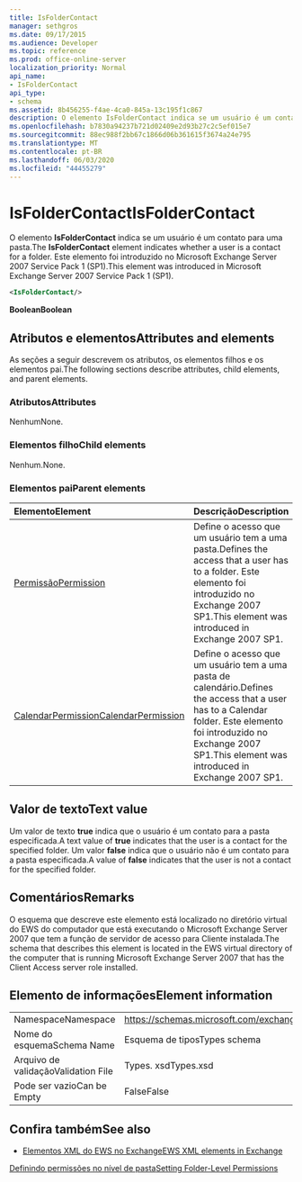 ```yaml
---
title: IsFolderContact
manager: sethgros
ms.date: 09/17/2015
ms.audience: Developer
ms.topic: reference
ms.prod: office-online-server
localization_priority: Normal
api_name:
- IsFolderContact
api_type:
- schema
ms.assetid: 8b456255-f4ae-4ca0-845a-13c195f1c867
description: O elemento IsFolderContact indica se um usuário é um contato para uma pasta. Este elemento foi introduzido no Microsoft Exchange Server 2007 Service Pack 1 (SP1).
ms.openlocfilehash: b7830a94237b721d02409e2d93b27c2c5ef015e7
ms.sourcegitcommit: 88ec988f2bb67c1866d06b361615f3674a24e795
ms.translationtype: MT
ms.contentlocale: pt-BR
ms.lasthandoff: 06/03/2020
ms.locfileid: "44455279"
---
```

# <a name="isfoldercontact"></a><span data-ttu-id="5b892-104">IsFolderContact</span><span class="sxs-lookup"><span data-stu-id="5b892-104">IsFolderContact</span></span>

<span data-ttu-id="5b892-105">O elemento **IsFolderContact** indica se um usuário é um contato para uma pasta.</span><span class="sxs-lookup"><span data-stu-id="5b892-105">The **IsFolderContact** element indicates whether a user is a contact for a folder.</span></span> <span data-ttu-id="5b892-106">Este elemento foi introduzido no Microsoft Exchange Server 2007 Service Pack 1 (SP1).</span><span class="sxs-lookup"><span data-stu-id="5b892-106">This element was introduced in Microsoft Exchange Server 2007 Service Pack 1 (SP1).</span></span> 
  
```xml
<IsFolderContact/>
```

 <span data-ttu-id="5b892-107">**Boolean**</span><span class="sxs-lookup"><span data-stu-id="5b892-107">**Boolean**</span></span>
## <a name="attributes-and-elements"></a><span data-ttu-id="5b892-108">Atributos e elementos</span><span class="sxs-lookup"><span data-stu-id="5b892-108">Attributes and elements</span></span>

<span data-ttu-id="5b892-109">As seções a seguir descrevem os atributos, os elementos filhos e os elementos pai.</span><span class="sxs-lookup"><span data-stu-id="5b892-109">The following sections describe attributes, child elements, and parent elements.</span></span>
  
### <a name="attributes"></a><span data-ttu-id="5b892-110">Atributos</span><span class="sxs-lookup"><span data-stu-id="5b892-110">Attributes</span></span>

<span data-ttu-id="5b892-111">Nenhum</span><span class="sxs-lookup"><span data-stu-id="5b892-111">None.</span></span>
  
### <a name="child-elements"></a><span data-ttu-id="5b892-112">Elementos filho</span><span class="sxs-lookup"><span data-stu-id="5b892-112">Child elements</span></span>

<span data-ttu-id="5b892-113">Nenhum.</span><span class="sxs-lookup"><span data-stu-id="5b892-113">None.</span></span>
  
### <a name="parent-elements"></a><span data-ttu-id="5b892-114">Elementos pai</span><span class="sxs-lookup"><span data-stu-id="5b892-114">Parent elements</span></span>

|<span data-ttu-id="5b892-115">**Elemento**</span><span class="sxs-lookup"><span data-stu-id="5b892-115">**Element**</span></span>|<span data-ttu-id="5b892-116">**Descrição**</span><span class="sxs-lookup"><span data-stu-id="5b892-116">**Description**</span></span>|
|:-----|:-----|
|[<span data-ttu-id="5b892-117">Permissão</span><span class="sxs-lookup"><span data-stu-id="5b892-117">Permission</span></span>](permission.md) <br/> |<span data-ttu-id="5b892-118">Define o acesso que um usuário tem a uma pasta.</span><span class="sxs-lookup"><span data-stu-id="5b892-118">Defines the access that a user has to a folder.</span></span> <span data-ttu-id="5b892-119">Este elemento foi introduzido no Exchange 2007 SP1.</span><span class="sxs-lookup"><span data-stu-id="5b892-119">This element was introduced in Exchange 2007 SP1.</span></span>  <br/> |
|[<span data-ttu-id="5b892-120">CalendarPermission</span><span class="sxs-lookup"><span data-stu-id="5b892-120">CalendarPermission</span></span>](calendarpermission.md) <br/> |<span data-ttu-id="5b892-121">Define o acesso que um usuário tem a uma pasta de calendário.</span><span class="sxs-lookup"><span data-stu-id="5b892-121">Defines the access that a user has to a Calendar folder.</span></span> <span data-ttu-id="5b892-122">Este elemento foi introduzido no Exchange 2007 SP1.</span><span class="sxs-lookup"><span data-stu-id="5b892-122">This element was introduced in Exchange 2007 SP1.</span></span>  <br/> |
   
## <a name="text-value"></a><span data-ttu-id="5b892-123">Valor de texto</span><span class="sxs-lookup"><span data-stu-id="5b892-123">Text value</span></span>

<span data-ttu-id="5b892-124">Um valor de texto **true** indica que o usuário é um contato para a pasta especificada.</span><span class="sxs-lookup"><span data-stu-id="5b892-124">A text value of **true** indicates that the user is a contact for the specified folder.</span></span> <span data-ttu-id="5b892-125">Um valor **false** indica que o usuário não é um contato para a pasta especificada.</span><span class="sxs-lookup"><span data-stu-id="5b892-125">A value of **false** indicates that the user is not a contact for the specified folder.</span></span> 
  
## <a name="remarks"></a><span data-ttu-id="5b892-126">Comentários</span><span class="sxs-lookup"><span data-stu-id="5b892-126">Remarks</span></span>

<span data-ttu-id="5b892-127">O esquema que descreve este elemento está localizado no diretório virtual do EWS do computador que está executando o Microsoft Exchange Server 2007 que tem a função de servidor de acesso para Cliente instalada.</span><span class="sxs-lookup"><span data-stu-id="5b892-127">The schema that describes this element is located in the EWS virtual directory of the computer that is running Microsoft Exchange Server 2007 that has the Client Access server role installed.</span></span>
  
## <a name="element-information"></a><span data-ttu-id="5b892-128">Elemento de informações</span><span class="sxs-lookup"><span data-stu-id="5b892-128">Element information</span></span>

|||
|:-----|:-----|
|<span data-ttu-id="5b892-129">Namespace</span><span class="sxs-lookup"><span data-stu-id="5b892-129">Namespace</span></span>  <br/> |https://schemas.microsoft.com/exchange/services/2006/types  <br/> |
|<span data-ttu-id="5b892-130">Nome do esquema</span><span class="sxs-lookup"><span data-stu-id="5b892-130">Schema Name</span></span>  <br/> |<span data-ttu-id="5b892-131">Esquema de tipos</span><span class="sxs-lookup"><span data-stu-id="5b892-131">Types schema</span></span>  <br/> |
|<span data-ttu-id="5b892-132">Arquivo de validação</span><span class="sxs-lookup"><span data-stu-id="5b892-132">Validation File</span></span>  <br/> |<span data-ttu-id="5b892-133">Types. xsd</span><span class="sxs-lookup"><span data-stu-id="5b892-133">Types.xsd</span></span>  <br/> |
|<span data-ttu-id="5b892-134">Pode ser vazio</span><span class="sxs-lookup"><span data-stu-id="5b892-134">Can be Empty</span></span>  <br/> |<span data-ttu-id="5b892-135">False</span><span class="sxs-lookup"><span data-stu-id="5b892-135">False</span></span>  <br/> |
   
## <a name="see-also"></a><span data-ttu-id="5b892-136">Confira também</span><span class="sxs-lookup"><span data-stu-id="5b892-136">See also</span></span>



- [<span data-ttu-id="5b892-137">Elementos XML do EWS no Exchange</span><span class="sxs-lookup"><span data-stu-id="5b892-137">EWS XML elements in Exchange</span></span>](ews-xml-elements-in-exchange.md)


[<span data-ttu-id="5b892-138">Definindo permissões no nível de pasta</span><span class="sxs-lookup"><span data-stu-id="5b892-138">Setting Folder-Level Permissions</span></span>](https://msdn.microsoft.com/library/c7530e86-5112-401c-b10a-9c054ae59f07%28Office.15%29.aspx)

